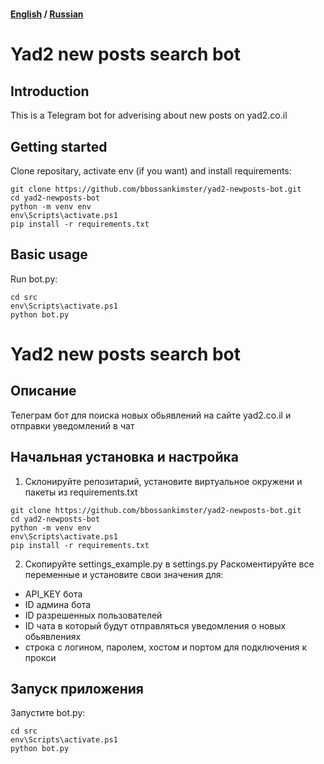 #
#### [English](#English) / [Russian](#Russian)

# Yad2 new posts search bot


<a name="English"></a> 

## Introduction
This is a Telegram bot for adverising about new posts on yad2.co.il


## Getting started

Clone repositary, activate env (if you want) and install requirements:

~~~~~~~~~~~~~~~~~~~~~~~~~~~~~~~~~~~~~~~~~~~~~~~~~~~~~~~~~~~~~~~~~~~~~~~~~~~~~~~~
git clone https://github.com/bbossankimster/yad2-newposts-bot.git
cd yad2-newposts-bot
python -m venv env
env\Scripts\activate.ps1
pip install -r requirements.txt
~~~~~~~~~~~~~~~~~~~~~~~~~~~~~~~~~~~~~~~~~~~~~~~~~~~~~~~~~~~~~~~~~~~~~~~~~~~~~~~~


## Basic usage

Run bot.py:

~~~~~~~~~~~~~~~~~~~~~~~~~~~~~~~~~~~~~~~~~~~~~~~~~~~~~~~~~~~~~~~~~~~~~~~~~~~~~~~~
cd src
env\Scripts\activate.ps1
python bot.py
~~~~~~~~~~~~~~~~~~~~~~~~~~~~~~~~~~~~~~~~~~~~~~~~~~~~~~~~~~~~~~~~~~~~~~~~~~~~~~~~



<a name="Russian"></a> 

# Yad2 new posts search bot


## Описание
Телеграм бот для поиска новых обьявлений на сайте yad2.co.il
и отправки уведомлений в чат


## Начальная установка и настройка

1. Склонируйте репозитарий, установите виртуальное окружени и пакеты из requirements.txt

~~~~~~~~~~~~~~~~~~~~~~~~~~~~~~~~~~~~~~~~~~~~~~~~~~~~~~~~~~~~~~~~~~~~~~~~~~~~~~~~
git clone https://github.com/bbossankimster/yad2-newposts-bot.git
cd yad2-newposts-bot
python -m venv env
env\Scripts\activate.ps1
pip install -r requirements.txt
~~~~~~~~~~~~~~~~~~~~~~~~~~~~~~~~~~~~~~~~~~~~~~~~~~~~~~~~~~~~~~~~~~~~~~~~~~~~~~~~

2. Скопируйте settings_example.py в settings.py
Раскоментируйте все переменные и установите свои значения для:
- API_KEY бота
- ID админа бота
- ID разрешенных пользователей
- ID чата в который будут отправляться уведомления о новых обьявлениях
- строка с логином, паролем, хостом и портом для подключения к прокси

## Запуск приложения

Запустите bot.py:

~~~~~~~~~~~~~~~~~~~~~~~~~~~~~~~~~~~~~~~~~~~~~~~~~~~~~~~~~~~~~~~~~~~~~~~~~~~~~~~~
cd src
env\Scripts\activate.ps1
python bot.py
~~~~~~~~~~~~~~~~~~~~~~~~~~~~~~~~~~~~~~~~~~~~~~~~~~~~~~~~~~~~~~~~~~~~~~~~~~~~~~~~
